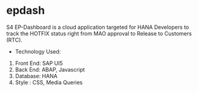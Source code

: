 # epdash
S4 EP-Dashboard is a cloud application targeted for HANA Developers to track the HOTFIX status right from MAO approval to Release to Customers (RTC). 

- Technology Used:
1. Front End: SAP UI5
2. Back End: ABAP, Javascript
3. Database: HANA
4. Style : CSS, Media Queries
